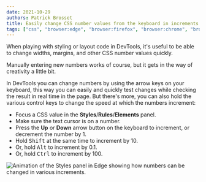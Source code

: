 ```yaml
---
date: 2021-10-29
authors: Patrick Brosset
title: Easily change CSS number values from the keyboard in increments of 0.1, 1, 10, 100
tags: ["css", "browser:edge", "browser:firefox", "browser:chrome", "browser:safari", "browser:polypane"]
---
```

When playing with styling or layout code in DevTools, it's useful to be able to change widths, margins, and other CSS number values quickly.

Manually entering new numbers works of course, but it gets in the way of creativity a little bit.

In DevTools you can change numbers by using the arrow keys on your keyboard, this way you can easily and quickly test changes while checking the result in real time in the page. But there's more, you can also hold the various control keys to change the speed at which the numbers increment:

* Focus a CSS value in the **Styles**/**Rules**/**Elements** panel.
* Make sure the text cursor is on a number.
* Press the **Up** or **Down** arrow button on the keyboard to increment, or decrement the number by 1.
* Hold <kbd>Shift</kbd> at the same time to increment by 10.
* Or, hold <kbd>Alt</kbd> to increment by 0.1.
* Or, hold <kbd>Ctrl</kbd> to increment by 100.

![Animation of the Styles panel in Edge showing how numbers can be changed in various increments.](../../assets/img/increment-css-number-values.gif)
